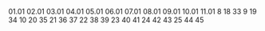 01.01
02.01
03.01
04.01
05.01
06.01
07.01
08.01
09.01
10.01
11.01
8 18 33
9 19 34
10 20 35
21 36 37
22 38 39
23 40 41
24 42 43
25 44 45
